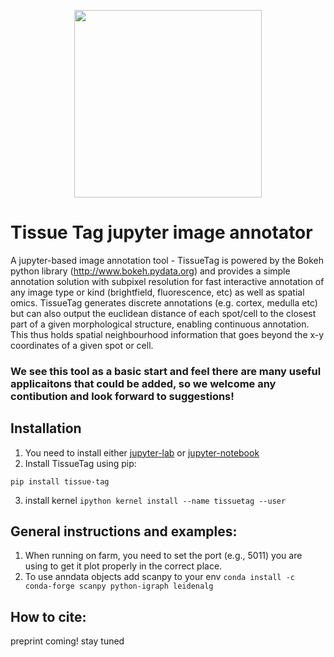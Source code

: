 <p align="center">
	<img src="https://github.com/nadavyayon/TissueTag/blob/main/tissueTag_logo.png" width="300" >
</p>

# Tissue Tag jupyter image annotator
A jupyter-based image annotation tool - TissueTag is powered by the Bokeh python library (http://www.bokeh.pydata.org) and provides a simple annotation solution with subpixel resolution for fast interactive annotation of any image type or kind (brightfield, fluorescence, etc) as well as spatial omics. TissueTag generates discrete annotations (e.g. cortex, medulla etc) but can also output the euclidean distance of each spot/cell to the closest part of a given morphological structure, enabling continuous annotation. This thus holds spatial neighbourhood information that goes beyond the x-y coordinates of a given spot or cell. 

### We see this tool as a basic start and feel there are many useful applicaitons that could be added, so we welcome any contibution and look forward to suggestions!

## Installation

1) You need to install either [jupyter-lab](https://jupyter.org/install) or [jupyter-notebook](https://jupyter.org/install)
2) Install TissueTag using pip:
```
pip install tissue-tag
```
3) install kernel `ipython kernel install --name tissuetag --user`
## General instructions and examples:

1) When running on farm, you need to set the port (e.g., 5011) you are using to get it plot properly in the correct place.
2) To use anndata objects add scanpy to your env `conda install -c conda-forge scanpy python-igraph leidenalg`


## How to cite:
preprint coming! stay tuned





